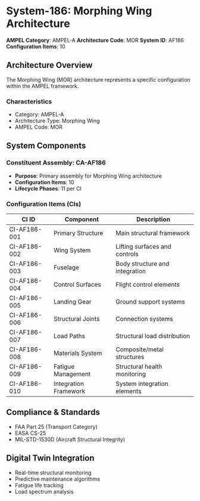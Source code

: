 # System-186: Morphing Wing Architecture

**AMPEL Category**: AMPEL-A
**Architecture Code**: MOR
**System ID**: AF186
**Configuration Items**: 10

## Architecture Overview

The Morphing Wing (MOR) architecture represents a specific configuration within the AMPEL framework.

### Characteristics
- Category: AMPEL-A
- Architecture Type: Morphing Wing
- AMPEL Code: MOR

## System Components

### Constituent Assembly: CA-AF186
- **Purpose**: Primary assembly for Morphing Wing architecture
- **Configuration Items**: 10
- **Lifecycle Phases**: 11 per CI

### Configuration Items (CIs)

| CI ID | Component | Description |
|-------|-----------|-------------|
| CI-AF186-001 | Primary Structure | Main structural framework |
| CI-AF186-002 | Wing System | Lifting surfaces and controls |
| CI-AF186-003 | Fuselage | Body structure and integration |
| CI-AF186-004 | Control Surfaces | Flight control elements |
| CI-AF186-005 | Landing Gear | Ground support systems |
| CI-AF186-006 | Structural Joints | Connection systems |
| CI-AF186-007 | Load Paths | Structural load distribution |
| CI-AF186-008 | Materials System | Composite/metal structures |
| CI-AF186-009 | Fatigue Management | Structural health monitoring |
| CI-AF186-010 | Integration Framework | System integration elements |

## Compliance & Standards
- FAA Part 25 (Transport Category)
- EASA CS-25
- MIL-STD-1530D (Aircraft Structural Integrity)

## Digital Twin Integration
- Real-time structural monitoring
- Predictive maintenance algorithms
- Fatigue life tracking
- Load spectrum analysis
